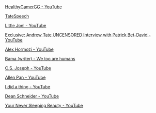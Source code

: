 [  
HealthyGamerGG - YouTube](https://www.youtube.com/@HealthyGamerGG)

[TateSpeech](https://rumble.com/c/TateSpeech)

[Little Joel - YouTube](https://www.youtube.com/@littlestjoel/videos)

[Exclusive: Andrew Tate UNCENSORED Interview with Patrick Bet-David - YouTube](https://www.youtube.com/watch?v=iv-C4CVGk28&feature=youtu.be&ab_channel=PBDPodcast)

[Alex Hormozi - YouTube](https://www.youtube.com/@AlexHormozi/videos)

[Bama (writer) - We too are humans](https://en.wikipedia.org/wiki/Bama_(writer))

[C.S. Joseph - YouTube](https://www.youtube.com/@CSJoseph)

[Allen Pan - YouTube](https://www.youtube.com/@allenpan)

[ I did a thing - YouTube](https://www.youtube.com/channel/UCJLZe_NoiG0hT7QCX_9vmqw)

[Dean Schneider - YouTube](https://www.youtube.com/@DeanSchneiderHakunaMipaka)

[Your Never Sleeping Beauty - YouTube](https://www.youtube.com/@YourNeverSleepingBeauty/videos)

